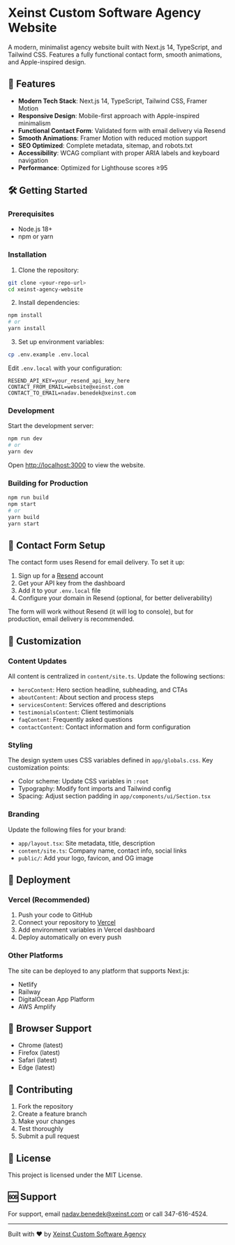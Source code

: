 # Xeinst Custom Software Agency Website

A modern, minimalist agency website built with Next.js 14, TypeScript, and Tailwind CSS. Features a fully functional contact form, smooth animations, and Apple-inspired design.

## 🚀 Features

- **Modern Tech Stack**: Next.js 14, TypeScript, Tailwind CSS, Framer Motion
- **Responsive Design**: Mobile-first approach with Apple-inspired minimalism
- **Functional Contact Form**: Validated form with email delivery via Resend
- **Smooth Animations**: Framer Motion with reduced motion support
- **SEO Optimized**: Complete metadata, sitemap, and robots.txt
- **Accessibility**: WCAG compliant with proper ARIA labels and keyboard navigation
- **Performance**: Optimized for Lighthouse scores ≥95

## 🛠️ Getting Started

### Prerequisites

- Node.js 18+ 
- npm or yarn

### Installation

1. Clone the repository:
```bash
git clone <your-repo-url>
cd xeinst-agency-website
```

2. Install dependencies:
```bash
npm install
# or
yarn install
```

3. Set up environment variables:
```bash
cp .env.example .env.local
```

Edit `.env.local` with your configuration:
```env
RESEND_API_KEY=your_resend_api_key_here
CONTACT_FROM_EMAIL=website@xeinst.com
CONTACT_TO_EMAIL=nadav.benedek@xeinst.com
```

### Development

Start the development server:
```bash
npm run dev
# or
yarn dev
```

Open [http://localhost:3000](http://localhost:3000) to view the website.

### Building for Production

```bash
npm run build
npm start
# or
yarn build
yarn start
```

## 📧 Contact Form Setup

The contact form uses Resend for email delivery. To set it up:

1. Sign up for a [Resend](https://resend.com) account
2. Get your API key from the dashboard
3. Add it to your `.env.local` file
4. Configure your domain in Resend (optional, for better deliverability)

The form will work without Resend (it will log to console), but for production, email delivery is recommended.

## 🎨 Customization

### Content Updates

All content is centralized in `content/site.ts`. Update the following sections:

- `heroContent`: Hero section headline, subheading, and CTAs
- `aboutContent`: About section and process steps
- `servicesContent`: Services offered and descriptions
- `testimonialsContent`: Client testimonials
- `faqContent`: Frequently asked questions
- `contactContent`: Contact information and form configuration

### Styling

The design system uses CSS variables defined in `app/globals.css`. Key customization points:

- Color scheme: Update CSS variables in `:root`
- Typography: Modify font imports and Tailwind config
- Spacing: Adjust section padding in `app/components/ui/Section.tsx`

### Branding

Update the following files for your brand:

- `app/layout.tsx`: Site metadata, title, description
- `content/site.ts`: Company name, contact info, social links
- `public/`: Add your logo, favicon, and OG image

## 🚀 Deployment

### Vercel (Recommended)

1. Push your code to GitHub
2. Connect your repository to [Vercel](https://vercel.com)
3. Add environment variables in Vercel dashboard
4. Deploy automatically on every push

### Other Platforms

The site can be deployed to any platform that supports Next.js:

- Netlify
- Railway
- DigitalOcean App Platform
- AWS Amplify

## 📱 Browser Support

- Chrome (latest)
- Firefox (latest)
- Safari (latest)
- Edge (latest)

## 🤝 Contributing

1. Fork the repository
2. Create a feature branch
3. Make your changes
4. Test thoroughly
5. Submit a pull request

## 📄 License

This project is licensed under the MIT License.

## 🆘 Support

For support, email nadav.benedek@xeinst.com or call 347-616-4524.

---

Built with ❤️ by [Xeinst Custom Software Agency](https://xeinst.com)
